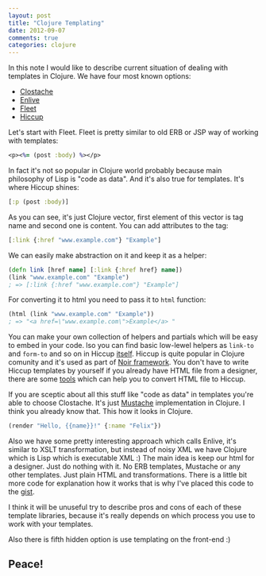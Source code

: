```yaml
---
layout: post
title: "Clojure Templating"
date: 2012-09-07
comments: true
categories: clojure
---
```



In this note I would like to describe current situation of dealing with templates in Clojure.
We have four most known options:

* [Clostache](https://github.com/fhd/clostache")
* [Enlive](https://github.com/cgrand/enlive")
* [Fleet](https://github.com/Flamefork/fleet")
* [Hiccup](https://github.com/weavejester/hiccup)

Let's start with Fleet. Fleet is pretty similar to old ERB or JSP way of working with templates:

``` clj
<p><%= (post :body) %></p>
```

In fact it's not so popular in Clojure world probably because main philosophy of Lisp is
"code as data". And it's also true for templates. It's where Hiccup shines:

``` clj
[:p (post :body)]
```

As you can see, it's just Clojure vector, first element of this vector is tag name and second one is content.
You can add attributes to the tag:

``` clj
[:link {:href "www.example.com"} "Example"]
```

We can easily make abstraction on it and keep it as a helper:

``` clj
(defn link [href name] [:link {:href href} name])
(link "www.example.com" "Example")
; => [:link {:href "www.example.com"} "Example"]
```

For converting it to html you need to pass it to `html` function:

``` clj
(html (link "www.example.com" "Example"))
; => "<a href=\"www.example.com\">Example</a> "
```

You can make your own collection of helpers and partials which will be easy to embed in your code.
lso you can find basic low-lewel helpers as `link-to` and `form-to` and so on in Hiccup
[itself](https://github.com/weavejester/hiccup/blob/master/src/hiccup/element.clj).
Hiccup is quite popular in Clojure comunity and it's used as part of
[Noir framework](webnoir.org).
You don't have to write Hiccup templates by yourself if you already have HTML file from a designer, there are some
[tools](https://github.com/weavejester/hiccup/wiki/Converting-html-to-hiccup) which can help you to convert HTML file to Hiccup.

If you are sceptic about all this stuff like \"code as data\" in templates you're able to choose Clostache.
It's just [Mustache](http://mustache.github.com/)
implementation in Clojure. I think you already know that. This how it looks in Clojure.

``` clj
(render "Hello, {{name}}!" {:name "Felix"})
```

Also we have some pretty interesting approach which calls Enlive, it's similar to XSLT transformation,
but instead of noisy XML we have Clojure which is Lisp which is executable XML :)
The main idea is keep our html for a designer. Just do nothing with it.
No ERB templates, Mustache or any other templates. Just plain HTML and transformations.
There is a little bit more code for explanation how it works that is why I've placed this code to the
[gist](https://gist.github.com/3672297).

I think it will be unuseful try to describe pros and cons of each of these template libraries,
because it's really depends on which process you use to work with your templates.

Also there is fifth hidden option is use templating on the front-end :)

## Peace!
